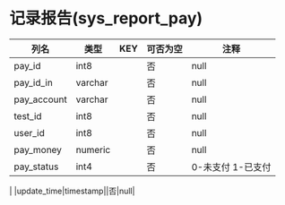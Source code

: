 # 记录报告(sys_report_pay)
| 列名   | 类型   | KEY  | 可否为空 | 注释   |
| ---- | ---- | ---- | ---- | ---- |
|pay_id|int8||否|null|
|pay_id_in|varchar||否|null|
|pay_account|varchar||否|null|
|test_id|int8||否|null|
|user_id|int8||否|null|
|pay_money|numeric||否|null|
|pay_status|int4||否|0-未支付 1-已支付
|
|update_time|timestamp||否|null|
